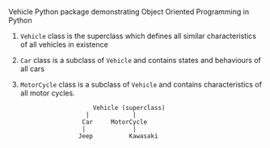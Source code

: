 Vehicle Python package demonstrating Object Oriented Programming in Python

1. `Vehicle` class is the superclass which defines all similar characteristics of all vehicles in existence
2. `Car` class is a subclass of `Vehicle` and contains states and behaviours of all cars
3. `MotorCycle` class is a subclass of `Vehicle` and contains characteristics of all motor cycles.

                           Vehicle (superclass)
                         |            |
                        Car     MotorCycle
                        |             |
                       Jeep          Kawasaki
                    